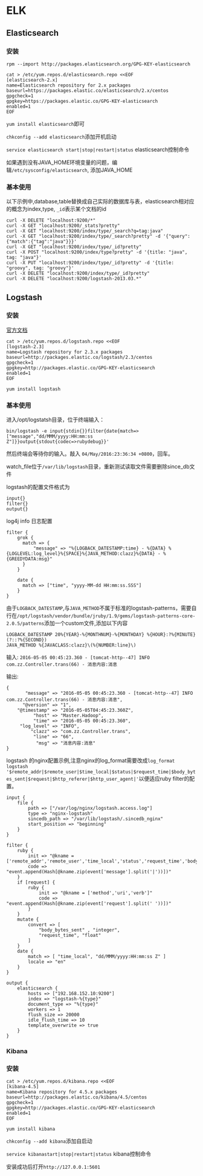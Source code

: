 # ELK

## Elasticsearch

### 安装

`rpm --import http://packages.elasticsearch.org/GPG-KEY-elasticsearch`

```shell
cat > /etc/yum.repos.d/elasticsearch.repo <<EOF
[elasticsearch-2.x]
name=Elasticsearch repository for 2.x packages
baseurl=https://packages.elastic.co/elasticsearch/2.x/centos
gpgcheck=1
gpgkey=https://packages.elastic.co/GPG-KEY-elasticsearch
enabled=1
EOF
```

`yum install elasticsearch`即可

`chkconfig --add elasticsearch`添加开机启动

`service elasticsearch start|stop|restart|status` elasticsearch控制命令

如果遇到没有JAVA_HOME环境变量的问题，编辑`/etc/sysconfig/elasticsearch`, 添加JAVA_HOME

### 基本使用

以下示例中,database,table替换成自己实际的数据库与表，elasticsearch相对应的概念为index,type, `_id`表示某个文档的id

```shell
curl -X DELETE "localhost:9200/*"
curl -X GET "localhost:9200/_stats?pretty"
curl -X GET "localhost:9200/index/type/_search?q=tag:java"
curl -X GET "localhost:9200/index/type/_search?pretty" -d '{"query":{"match":{"tag":"java"}}}'
curl -X GET "localhost:9200/index/type/_id?pretty"
curl -X POST "localhost:9200/index/type?pretty" -d '{title: "java", tag: "java"}'
curl -X PUT "localhost:9200/index/type/_id?pretty" -d '{title: "groovy", tag: "groovy"}'
curl -X DELETE "localhost:9200/index/type/_id?pretty"
curl -X DELETE "localhost:9200/logstash-2013.03.*"
```

## Logstash

### 安装

[官方文档](https://www.elastic.co/guide/en/logstash/current/index.html)

```shell
cat > /etc/yum.repos.d/logstash.repo <<EOF
[logstash-2.3]
name=Logstash repository for 2.3.x packages
baseurl=http://packages.elastic.co/logstash/2.3/centos
gpgcheck=1
gpgkey=http://packages.elastic.co/GPG-KEY-elasticsearch
enabled=1
EOF
```

`yum install logstash`

### 基本使用

进入/opt/logstatsh目录，位于终端输入：

`bin/logstash -e input{stdin{}}filter{date{match=>["message","dd/MMM/yyyy:HH:mm:ss Z"]}}output{stdout{codec=>rubydebug}}'`

然后终端会等待你的输入。敲入 `04/May/2016:23:36:34 +0800`，回车。

watch_file位于`/var/lib/logstash`目录，重新测试读取文件需要删除since_db文件

logstash的配置文件格式为

```shell
input{}
filter{}
output{}
```

log4j info 日志配置

```shell
filter {
    grok {
	  match => {
	      "message" => "%{LOGBACK_DATESTAMP:time} - %{DATA} %{LOGLEVEL:log_level}%{SPACE}%{JAVA_METHOD:clazz}%{DATA} - %{GREEDYDATA:msg}"
	  }
    }

    date {
	  match => ["time", "yyyy-MM-dd HH:mm:ss.SSS"]
    }
}
```

由于`LOGBACK_DATESTAMP`,与`JAVA_METHOD`不属于标准的logstash-patterns，需要自行在`/opt/logstash/vendor/bundle/jruby/1.9/gems/logstash-patterns-core-2.0.5/patterns`添加一个custom文件,添加以下内容

```shell
LOGBACK_DATESTAMP 20%{YEAR}-%{MONTHNUM}-%{MONTHDAY} %{HOUR}:?%{MINUTE}(?::?%{SECOND})
JAVA_METHOD %{JAVACLASS:clazz}\(%{NUMBER:line}\)
```

输入: `2016-05-05 00:45:23.360 - [tomcat-http--47] INFO  com.zz.Controller.trans(66) - 消息内容:消息`

输出:

```shell
{
       "message" => "2016-05-05 00:45:23.360 - [tomcat-http--47] INFO  com.zz.Controller.trans(66) - 消息内容:消息",
      "@version" => "1",
    "@timestamp" => "2016-05-05T04:45:23.360Z",
          "host" => "Master.Hadoop",
          "time" => "2016-05-05 00:45:23.360",
     "log_level" => "INFO",
         "clazz" => "com.zz.Controller.trans",
          "line" => "66",
           "msg" => "消息内容:消息"
}

```

logstash 的nginx配置示例,注意nginx的log_format需要改成`log_format logstash '$remote_addr|$remote_user|$time_local|$status|$request_time|$body_bytes_sent|$request|$http_referer|$http_user_agent|'`以便适应ruby filter的配置。

```shell
input {
    file {
        path => ["/var/log/nginx/logstash.access.log"]
        type => "nginx-logstash"
        sincedb_path => "/var/lib/logstash/.sincedb_nginx"
        start_position => "beginning"
    }
}

filter {
    ruby {
        init => "@kname = ['remote_addr','remote_user','time_local','status','request_time','body_bytes_sent','request','http_referer','http_user_agent']"
        code => "event.append(Hash[@kname.zip(event['message'].split('|'))])"
    }
    if [request] {
        ruby {
            init => "@kname = ['method','uri','verb']"
            code => "event.append(Hash[@kname.zip(event['request'].split(' '))])"
        }
    }
    mutate {
        convert => [
            "body_bytes_sent" , "integer",
            "request_time", "float"
        ]
    }
    date {
        match => [ "time_local", "dd/MMM/yyyy:HH:mm:ss Z" ]
        locale => "en"
    }
}

output {
    elasticsearch {
        hosts => ["192.168.152.10:9200"]
        index => "logstash-%{type}"
        document_type => "%{type}"
        workers => 1
        flush_size => 20000
        idle_flush_time => 10
        template_overwrite => true
    }
}
```

### Kibana

### 安装

```shell
cat > /etc/yum.repos.d/kibana.repo <<EOF
[kibana-4.5]
name=Kibana repository for 4.5.x packages
baseurl=http://packages.elastic.co/kibana/4.5/centos
gpgcheck=1
gpgkey=http://packages.elastic.co/GPG-KEY-elasticsearch
enabled=1
EOF
```

`yum install kibana`

`chkconfig --add kibana`添加自启动

`service kibanastart|stop|restart|status` kibana控制命令

安装成功后打开`http://127.0.0.1:5601`
